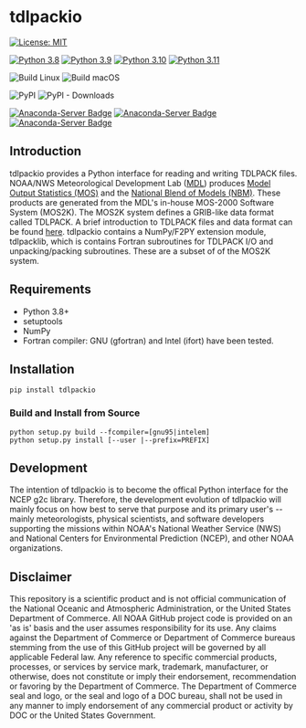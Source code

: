 # tdlpackio

[![License: MIT](https://img.shields.io/badge/License-MIT-yellow.svg)](https://opensource.org/licenses/MIT)

[![Python 3.8](https://img.shields.io/badge/python-3.8-blue.svg)](https://www.python.org/downloads/release/python-380/)
[![Python 3.9](https://img.shields.io/badge/python-3.9-blue.svg)](https://www.python.org/downloads/release/python-390/)
[![Python 3.10](https://img.shields.io/badge/python-3.10-blue.svg)](https://www.python.org/downloads/release/python-3100/)
[![Python 3.11](https://img.shields.io/badge/python-3.11-blue.svg)](https://www.python.org/downloads/release/python-3110/)

![Build Linux](https://github.com/NOAA-MDL/tdlpackio/actions/workflows/build_linux.yml/badge.svg)
![Build macOS](https://github.com/NOAA-MDL/tdlpackio/actions/workflows/build_macos.yml/badge.svg)

![PyPI](https://img.shields.io/pypi/v/tdlpackio?label=pypi%20package)
![PyPI - Downloads](https://img.shields.io/pypi/dm/tdlpackio)

[![Anaconda-Server Badge](https://anaconda.org/conda-forge/tdlpackio/badges/version.svg)](https://anaconda.org/conda-forge/tdlpackio)
[![Anaconda-Server Badge](https://anaconda.org/conda-forge/tdlpackio/badges/platforms.svg)](https://anaconda.org/conda-forge/tdlpackio)
[![Anaconda-Server Badge](https://anaconda.org/conda-forge/tdlpackio/badges/downloads.svg)](https://anaconda.org/conda-forge/tdlpackio)

## Introduction

tdlpackio provides a Python interface for reading and writing TDLPACK files. NOAA/NWS Meteorological Development Lab ([MDL](https://www.weather.gov/mdl/)) produces [Model Output Statistics (MOS)](https://vlab.noaa.gov/web/mdl/mos) and the [National Blend of Models (NBM)](https://vlab.noaa.gov/web/mdl/nbm). These products are generated from the MDL's in-house MOS-2000 Software System (MOS2K). The MOS2K system defines a GRIB-like data format called TDLPACK.  A brief introduction to TDLPACK files and data format can be found [here](TDLPACK.md). tdlpackio contains a NumPy/F2PY extension module, tdlpacklib, which is contains Fortran subroutines for TDLPACK I/O and unpacking/packing subroutines.  These are a subset of of the MOS2K system.

## Requirements
* Python 3.8+
* setuptools
* NumPy
* Fortran compiler: GNU (gfortran) and Intel (ifort) have been tested.

## Installation

```shell
pip install tdlpackio
```

### Build and Install from Source

```shell
python setup.py build --fcompiler=[gnu95|intelem]
python setup.py install [--user |--prefix=PREFIX]
```

## Development

The intention of tdlpackio is to become the offical Python interface for the NCEP g2c library.  Therefore, the development evolution of tdlpackio will mainly focus on how best to serve that purpose and its primary user's -- mainly meteorologists, physical scientists, and software developers supporting the missions within NOAA's National Weather Service (NWS) and National Centers for Environmental Prediction (NCEP), and other NOAA organizations.

## Disclaimer

This repository is a scientific product and is not official communication of the National Oceanic and Atmospheric Administration, or the United States Department of Commerce. All NOAA GitHub project code is provided on an 'as is' basis and the user assumes responsibility for its use. Any claims against the Department of Commerce or Department of Commerce bureaus stemming from the use of this GitHub project will be governed by all applicable Federal law. Any reference to specific commercial products, processes, or services by service mark, trademark, manufacturer, or otherwise, does not constitute or imply their endorsement, recommendation or favoring by the Department of Commerce. The Department of Commerce seal and logo, or the seal and logo of a DOC bureau, shall not be used in any manner to imply endorsement of any commercial product or activity by DOC or the United States Government.
